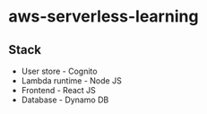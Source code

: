 # aws-serverless-learning

## Stack

- User store - Cognito
- Lambda runtime - Node JS
- Frontend - React JS
- Database - Dynamo DB
